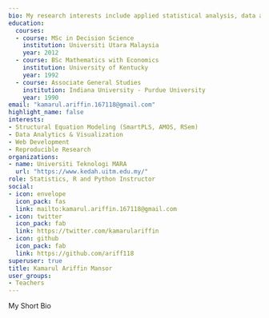 ```yaml
---
bio: My research interests include applied statistical analysis, data analytics & visualization, web development, and reproducible research using R Markdown.
education:
  courses:
  - course: MSc in Decision Science
    institution: Universiti Utara Malaysia
    year: 2012
  - course: BSc Mathematics with Economics
    institution: University of Kentucky
    year: 1992
  - course: Associate General Studies
    institution: Indiana University - Purdue University
    year: 1990
email: "kamarul.ariffin.167118@gmail.com"
highlight_name: false
interests:
- Structural Equation Modeling (SmartPLS, AMOS, RSem)
- Data Analytics & Visualization
- Web Development
- Reproducible Research
organizations:
- name: Universiti Teknologi MARA
  url: "https://www.kedah.uitm.edu.my/"
role: Statistics, R and Python Instructor
social:
- icon: envelope
  icon_pack: fas
  link: mailto:kamarul.ariffin.167118@gmail.com
- icon: twitter
  icon_pack: fab
  link: https://twitter.com/kamarulariffin
- icon: github
  icon_pack: fab
  link: https://github.com/ariff118
superuser: true
title: Kamarul Ariffin Mansor
user_groups:
- Teachers
---
```


My Short Bio
